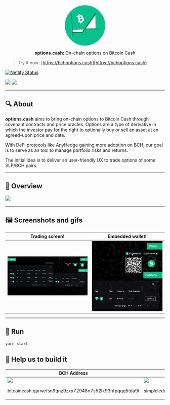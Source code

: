 <div align="center">
  <img width="128px" src="./public/logo.svg" alt="options.cash" align="center">
</div>

<div align="center" style="margin-top: 10px">
  <p><strong>options.cash:&nbsp;</strong>On-chain options on Bitcoin Cash</p>
</div>

> Try it now: [https://bchoptions.cash](https://bchoptions.cash)

[![Netlify Status](https://api.netlify.com/api/v1/badges/5a310ca4-c269-4935-ac80-0a9fe0361aef/deploy-status)](https://app.netlify.com/sites/angry-ramanujan-36e441/deploys)

[![](https://img.shields.io/badge/-Typescript-gray?logo=typescript)]()
[![](https://img.shields.io/badge/-React-gray?logo=react)]()

<hr>

## 🔍 About
**options.cash** aims to bring on-chain options to Bitcoin Cash through covenant contracts and price oracles. Options are a type of derivative in which the investor pay for the right to optionally buy or sell an asset at an agreed-upon price and date.

With DeFi protocols like AnyHedge gaining more adoption on BCH, our goal is to serve as an tool to manage portfolio risks and returns.

The initial idea is to deliver an user-friendly UX to trade options of some SLP/BCH pairs.

<hr>

## 🎥 Overview
<a href="https://www.youtube.com/watch?v=9-OkfALrbBU">
	<img src="https://i.imgur.com/HuucNQr.png" />
</a>

<hr>

## 🖼 Screenshots and gifs
<table>
  <thead>
    <tr>
      <th>
        Trading screen!
      </th>
      <th>
        Embedded wallet!
      </th>
    </tr>
  </thead>
  <tbody>
    <tr>
      <td>
        <a href="https://bchoptions.cash/#/trade">
          <img src="./public/screenshots-and-gifs/trade.png" />
        </a>
      </td>
      <td>
        <a href="https://bchoptions.cash/#/trade">
          <img src="./public/screenshots-and-gifs/wallet.gif" />
        </a>
      </td>
    </tr>
  </tbody>
</table>

<hr>

## 🚀 Run
```bash
yarn start
```

## 🙏 Help us to build it
<table>
  <thead>
    <tr>
      <th>
        BCH Address
      </th>
      <th>
        SLP Address
      </th>
    </tr>
  </thead>
  <tbody>
    <tr>
      <td>
        <img height="256px" src="https://i.imgur.com/gbB0o6w.png" />
        <p>bitcoincash:qprwefsn9qnz9zxx72948n7s52lk93nfpqqq5tda9t</p>
      </td>
      <td>
        <img height="256px" src="https://i.imgur.com/J3UzTsF.png" />
        <p>simpleledger:qrt9q69sypxxaypugxptaaz57l4gnq0x4yvl0ns0f2</p>
      </td>
    </tr>
  </tbody>
</table>
